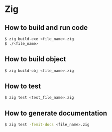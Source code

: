# Zig 

## How to build and run code

```bash
$ zig build-exe <file_name>.zig
$ ./<file_name>
```
## How to build object

```bash
$ zig build-obj <file_name>.zig
```

## How to test

```bash
$ zig test <test_file_name>.zig
```

## How to generate documentation

```bash
$ zig test -femit-docs <file_name>.zig
```
